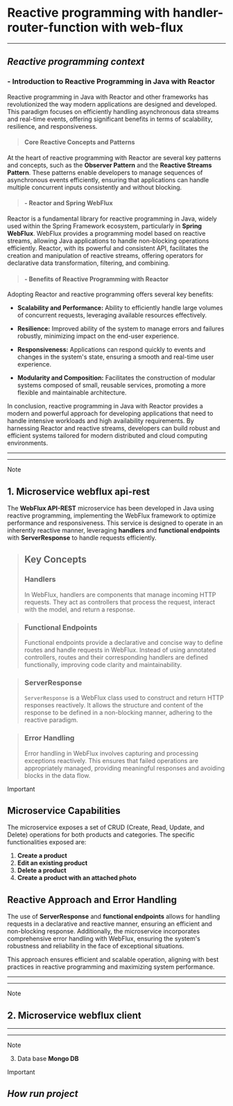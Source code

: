 # Reactive programming with handler-router-function with web-flux

----


## *Reactive programming context* 

### - Introduction to Reactive Programming in Java with Reactor

Reactive programming in Java with Reactor and other frameworks has revolutionized the way modern applications are designed and developed. This paradigm focuses on efficiently handling asynchronous data streams and real-time events, offering significant benefits in terms of scalability, resilience, and responsiveness.

>####  Core Reactive Concepts and Patterns

At the heart of reactive programming with Reactor are several key patterns and concepts, such as the **Observer Pattern** and the **Reactive Streams Pattern**. These patterns enable developers to manage sequences of asynchronous events efficiently, ensuring that applications can handle multiple concurrent inputs consistently and without blocking.

> #### - Reactor and Spring WebFlux

Reactor is a fundamental library for reactive programming in Java, widely used within the Spring Framework ecosystem, particularly in **Spring WebFlux**. WebFlux provides a programming model based on reactive streams, allowing Java applications to handle non-blocking operations efficiently. Reactor, with its powerful and consistent API, facilitates the creation and manipulation of reactive streams, offering operators for declarative data transformation, filtering, and combining.

> #### - Benefits of Reactive Programming with Reactor

Adopting Reactor and reactive programming offers several key benefits:

- **Scalability and Performance:** Ability to efficiently handle large volumes of concurrent requests, leveraging available resources effectively.

- **Resilience:** Improved ability of the system to manage errors and failures robustly, minimizing impact on the end-user experience.

- **Responsiveness:** Applications can respond quickly to events and changes in the system's state, ensuring a smooth and real-time user experience.

- **Modularity and Composition:** Facilitates the construction of modular systems composed of small, reusable services, promoting a more flexible and maintainable architecture.

In conclusion, reactive programming in Java with Reactor provides a modern and powerful approach for developing applications that need to handle intensive workloads and high availability requirements. By harnessing Reactor and reactive streams, developers can build robust and efficient systems tailored for modern distributed and cloud computing environments.

**************************************
**************************************

> [!NOTE] 
> ## 1. Microservice  **webflux api-rest**

The **WebFlux API-REST** microservice has been developed in Java using reactive programming, implementing the WebFlux framework to optimize performance and responsiveness. This service is designed to operate in an inherently reactive manner, leveraging **handlers** and **functional endpoints** with **ServerResponse** to handle requests efficiently.

>## Key Concepts
>### Handlers
>In WebFlux, handlers are components that manage incoming HTTP requests. They act as controllers that process the request, interact with the model, and return a response.

>### Functional Endpoints
>Functional endpoints provide a declarative and concise way to define routes and handle requests in WebFlux. Instead of using annotated controllers, routes and their corresponding handlers are defined functionally, improving code clarity and maintainability.

>### ServerResponse
>`ServerResponse` is a WebFlux class used to construct and return HTTP responses reactively. It allows the structure and content of the response to be defined in a non-blocking manner, adhering to the reactive paradigm.

>### Error Handling
>Error handling in WebFlux involves capturing and processing exceptions reactively. This ensures that failed operations are appropriately managed, providing meaningful responses and avoiding blocks in the data flow.

> [!IMPORTANT] 
> ## Microservice Capabilities
> The microservice exposes a set of CRUD (Create, Read, Update, and Delete) operations for both products and categories. The specific functionalities exposed are:
> 1. **Create a product**
> 2. **Edit an existing product**
> 3. **Delete a product**
> 4. **Create a product with an attached photo**

## Reactive Approach and Error Handling

The use of **ServerResponse** and **functional endpoints** allows for handling requests in a declarative and reactive manner, ensuring an efficient and non-blocking response. Additionally, the microservice incorporates comprehensive error handling with WebFlux, ensuring the system's robustness and reliability in the face of exceptional situations.

This approach ensures efficient and scalable operation, aligning with best practices in reactive programming and maximizing system performance.

**************************************
**************************************
> [!NOTE] 
> ## 2. Microservice **webflux client**
**************************************
**************************************
> [!NOTE] 
> 3. Data base **Mongo DB**


> [!IMPORTANT] 
> ## *How run project* 
